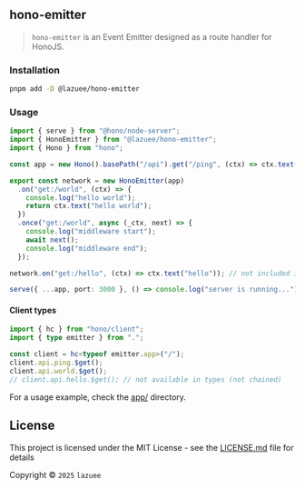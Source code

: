 ## hono-emitter

> `hono-emitter` is an Event Emitter designed as a route handler for HonoJS.

### Installation

```bash
pnpm add -D @lazuee/hono-emitter
```

### Usage

```ts
import { serve } from "@hono/node-server";
import { HonoEmitter } from "@lazuee/hono-emitter";
import { Hono } from "hono";

const app = new Hono().basePath("/api").get("/ping", (ctx) => ctx.text("pong"));

export const network = new HonoEmitter(app)
  .on("get:/world", (ctx) => {
    console.log("hello world");
    return ctx.text("hello world");
  })
  .once("get:/world", async (_ctx, next) => {
    console.log("middleware start");
    await next();
    console.log("middleware end");
  });

network.on("get:/hello", (ctx) => ctx.text("hello")); // not included in typings (not chained)

serve({ ...app, port: 3000 }, () => console.log("server is running..."));
```

#### Client types
```ts
import { hc } from "hono/client";
import { type emitter } from ".";

const client = hc<typeof emitter.app>("/");
client.api.ping.$get();
client.api.world.$get();
// client.api.hello.$get(); // not available in types (not chained)
```

For a usage example, check the [app/](https://github.com/lazuee/hono-emitter/tree/main/app) directory.

## License

This project is licensed under the MIT License - see the [LICENSE.md](https://github.com/lazuee/hono-emitter/blob/main/LICENSE.md) file for details

Copyright © `2025` `lazuee`